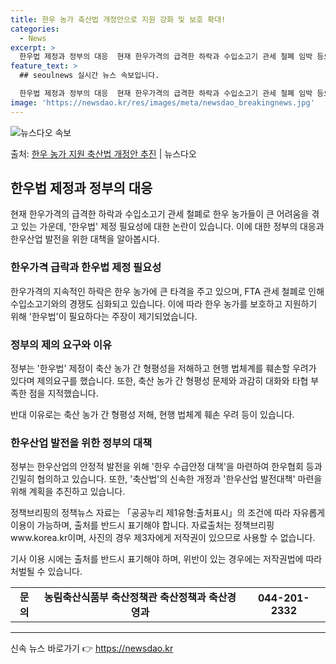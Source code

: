 ```yaml
---
title: 한우 농가 축산법 개정안으로 지원 강화 및 보호 확대!
categories:
  - News
excerpt: >
  한우법 제정과 정부의 대응  현재 한우가격의 급격한 하락과 수입소고기 관세 철폐 임박 등으로 한우 농가들이 …
feature_text: >
  ## seoulnews 실시간 뉴스 속보입니다.

  한우법 제정과 정부의 대응  현재 한우가격의 급격한 하락과 수입소고기 관세 철폐 임박 등으로 한우 농가들이 …
image: 'https://newsdao.kr/res/images/meta/newsdao_breakingnews.jpg'
---
```


![뉴스다오 속보](https://newsdao.kr/res/images/meta/newsdao_breakingnews.jpg)

<p>출처: <a href="https://newsdao.kr/4040" rel="dofollow">한우 농가 지원 축산법 개정안 추진</a> | 뉴스다오</p>

<h2 data-ke-size="size26">한우법 제정과 정부의 대응</h2>
<p data-ke-size="size16">현재 한우가격의 급격한 하락과 수입소고기 관세 철폐로 한우 농가들이 큰 어려움을 겪고 있는 가운데, '한우법' 제정 필요성에 대한 논란이 있습니다. 이에 대한 정부의 대응과 한우산업 발전을 위한 대책을 알아봅시다.</p>

<h3>한우가격 급락과 한우법 제정 필요성</h3>
<p data-ke-size="size16">한우가격의 지속적인 하락은 한우 농가에 큰 타격을 주고 있으며, FTA 관세 철폐로 인해 수입소고기와의 경쟁도 심화되고 있습니다. 이에 따라 한우 농가를 보호하고 지원하기 위해 '한우법'이 필요하다는 주장이 제기되었습니다.</p>

<h3>정부의 제의 요구와 이유</h3>
<p data-ke-size="size16">정부는 '한우법' 제정이 축산 농가 간 형평성을 저해하고 현행 법체계를 훼손할 우려가 있다며 제의요구를 했습니다. 또한, 축산 농가 간 형평성 문제와 과감히 대화와 타협 부족한 점을 지적했습니다.</p>
반대 이유로는 축산 농가 간 형평성 저해, 현행 법체계 훼손 우려 등이 있습니다.

<h3>한우산업 발전을 위한 정부의 대책</h3>
<p data-ke-size="size16">정부는 한우산업의 안정적 발전을 위해 '한우 수급안정 대책'을 마련하여 한우협회 등과 긴밀히 협의하고 있습니다. 또한, '축산법'의 신속한 개정과 '한우산업 발전대책' 마련을 위해 계획을 추진하고 있습니다.</p>

<p data-ke-size="size16">정책브리핑의 정책뉴스 자료는 「공공누리 제1유형:출처표시」의 조건에 따라 자유롭게 이용이 가능하며, 출처를 반드시 표기해야 합니다. 자료출처는 정책브리핑 www.korea.kr이며, 사진의 경우 제3자에게 저작권이 있으므로 사용할 수 없습니다.</p>
<p data-ke-size="size16">기사 이용 시에는 출처를 반드시 표기해야 하며, 위반이 있는 경우에는 저작권법에 따라 처벌될 수 있습니다.</p>

<table>
  <tr>
    <td style="text-align: center; height: 17px;"><b>문의</b></td>
    <td style="text-align: center; height: 17px;"><b>농림축산식품부 축산정책관 축산정책과 축산경영과</b></td>
    <td style="text-align: center; height: 17px;"><b>044-201-2332</b></td>
  </tr>
</table>

<hr> 

신속 뉴스 바로가기 👉 <a href="https://newsdao.kr" rel="dofollow">https://newsdao.kr</a>


